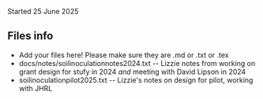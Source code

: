 Started 25 June 2025

## Files info
* Add your files here! Please make sure they are .md or .txt or .tex
*  docs/notes/soilinoculationnotes2024.txt -- Lizzie notes from working on grant design for stufy in 2024 *and* meeting with David Lipson in 2024
* soilinoculationpilot2025.txt -- Lizzie's notes on design for pilot, working with JHRL